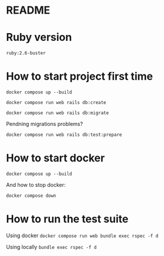 # README

# Ruby version
``` ruby:2.6-buster ```

# How to start project first time

``` docker compose up --build ```

``` docker compose run web rails db:create ```

``` docker compose run web rails db:migrate ```

Pendning migrations problems?

``` docker compose run web rails db:test:prepare ```

# How to start docker

``` docker compose up --build ```

And how to stop docker:

``` docker compose down ```

# How to run the test suite

Using docker
``` docker compose run web bundle exec rspec -f d ```

Using locally
``` bundle exec rspec -f d ```

